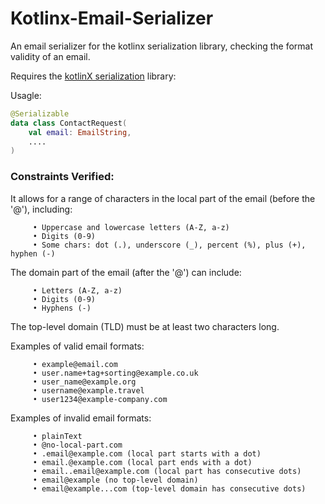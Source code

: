 # Kotlinx-Email-Serializer
An email serializer for the kotlinx serialization library, checking the format validity of an email.

Requires the [kotlinX serialization](https://github.com/Kotlin/kotlinx.serialization) library:

Usagle:

```kotlin
@Serializable
data class ContactRequest(
    val email: EmailString,
    ....
)

```

### Constraints Verified:

It allows for a range of characters in the local part of the email (before the '@'), including:
```
     • Uppercase and lowercase letters (A-Z, a-z)
     • Digits (0-9)
     • Some chars: dot (.), underscore (_), percent (%), plus (+), hyphen (-)
```
The domain part of the email (after the '@') can include:
```
     • Letters (A-Z, a-z)
     • Digits (0-9)
     • Hyphens (-)
```

The top-level domain (TLD) must be at least two characters long.

Examples of valid email formats:
```
     • example@email.com
     • user.name+tag+sorting@example.co.uk
     • user_name@example.org
     • username@example.travel
     • user1234@example-company.com
```
Examples of invalid email formats:
```
     • plainText
     • @no-local-part.com
     • .email@example.com (local part starts with a dot)
     • email.@example.com (local part ends with a dot)
     • email..email@example.com (local part has consecutive dots)
     • email@example (no top-level domain)
     • email@example...com (top-level domain has consecutive dots)
```
   
